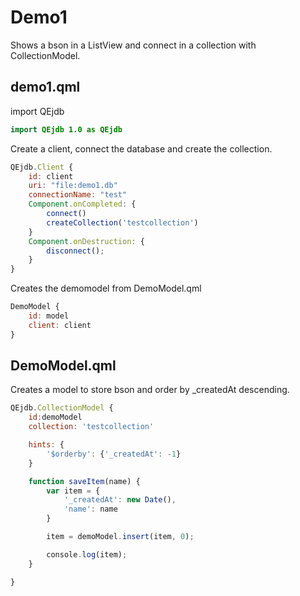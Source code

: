 # Demo1

Shows a bson in a ListView and connect in a collection with CollectionModel.

## demo1.qml

import QEjdb

```qml
import QEjdb 1.0 as QEjdb
```


Create a client, connect the database and create the collection.
```qml
QEjdb.Client {
    id: client
    uri: "file:demo1.db"
    connectionName: "test"
    Component.onCompleted: {
        connect()
        createCollection('testcollection')
    }
    Component.onDestruction: {
        disconnect();
    }
}
```

Creates the demomodel from DemoModel.qml
```qml
DemoModel {
    id: model
    client: client
}
```

## DemoModel.qml

Creates a model to store bson and order by _createdAt descending.

```qml
QEjdb.CollectionModel {
    id:demoModel
    collection: 'testcollection'

    hints: {
        '$orderby': {'_createdAt': -1}
    }

    function saveItem(name) {
        var item = {
            '_createdAt': new Date(),
            'name': name
        }

        item = demoModel.insert(item, 0);

        console.log(item);
    }

}
```


